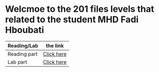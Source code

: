 # Welcmoe to the 201 files levels that related to the student MHD Fadi Hboubati
| Reading/Lab  |   the link                                                              |
| ------------ | ----------------------------------------------------------------------  |
| Reading part | [Click here](https://fadihb.github.io/201/Reading%20part/Reading.md)    |
| Lab part     | [Click here](https://fadihb.github.io/201/Lab%20part/Lab.md)            |
